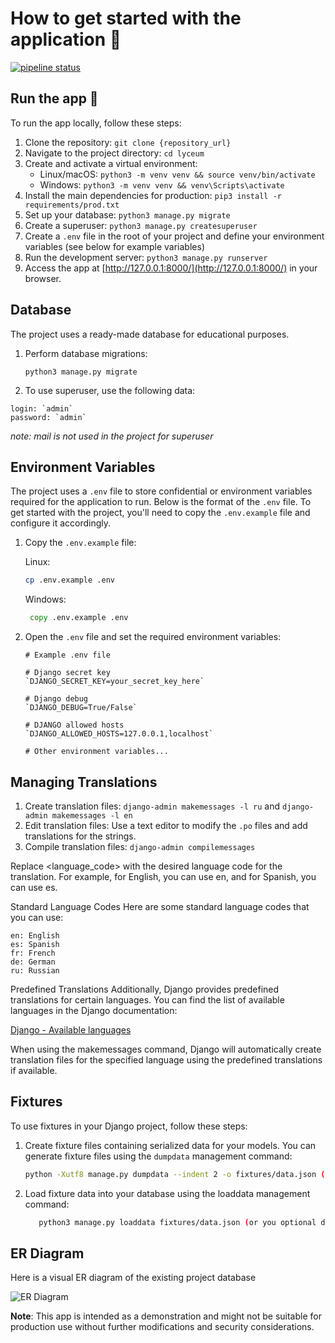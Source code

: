 # How to get started with the application 📝

[![pipeline status](https://gitlab.crja72.ru/django/2024/spring/course/students/197286-macalistervadim-course-1112/badges/main/pipeline.svg)](https://gitlab.crja72.ru/django/2024/spring/course/students/197286-macalistervadim-course-1112/commits/main)

## Run the app 🚀

To run the app locally, follow these steps:

1. Clone the repository: `git clone {repository_url}`
2. Navigate to the project directory: `cd lyceum`
3. Create and activate a virtual environment:
   - Linux/macOS: `python3 -m venv venv && source venv/bin/activate`
   - Windows: `python3 -m venv venv && venv\Scripts\activate`
4. Install the main dependencies for production: `pip3 install -r requirements/prod.txt`
5. Set up your database: `python3 manage.py migrate`
6. Create a superuser: `python3 manage.py createsuperuser`
7. Create a `.env` file in the root of your project and define your environment variables (see below for example variables)
8. Run the development server: `python3 manage.py runserver`
9. Access the app at [http://127.0.0.1:8000/](http://127.0.0.1:8000/) in your browser.

## Database
The project uses a ready-made database for educational purposes.

1. Perform database migrations:
   ```
   python3 manage.py migrate
   ```

2. To use superuser, use the following data:

```
login: `admin`
password: `admin`
```

*note: mail is not used in the project for superuser*

## Environment Variables

The project uses a `.env` file to store confidential or environment variables required for the application to run. Below is the format of the `.env` file.
To get started with the project, you'll need to copy the `.env.example` file and configure it accordingly.

1. Copy the `.env.example` file:
   
   Linux:
    ```bash
    cp .env.example .env
    ```
   Windows:
   ```cmd
    copy .env.example .env
    ```

2. Open the `.env` file and set the required environment variables:
    ```plaintext
    # Example .env file

    # Django secret key
    `DJANGO_SECRET_KEY=your_secret_key_here`
    
    # Django debug
    `DJANGO_DEBUG=True/False`

    # DJANGO allowed hosts
    `DJANGO_ALLOWED_HOSTS=127.0.0.1,localhost`

    # Other environment variables...
    ```

## Managing Translations

1. Create translation files: `django-admin makemessages -l ru` and `django-admin makemessages -l en`
2. Edit translation files: Use a text editor to modify the `.po` files and add translations for the strings.
3. Compile translation files: `django-admin compilemessages`

Replace <language_code> with the desired language code for the translation. For example, for English, you can use en, and for Spanish, you can use es.

Standard Language Codes
Here are some standard language codes that you can use:
```
en: English
es: Spanish
fr: French
de: German
ru: Russian
```
Predefined Translations
Additionally, Django provides predefined translations for certain languages. You can find the list of available languages in the Django documentation:

[Django - Available languages](http://www.lingoes.net/en/translator/langcode.htm)

When using the makemessages command, Django will automatically create translation files for the specified language using the predefined translations if available.

## Fixtures

To use fixtures in your Django project, follow these steps:

1. Create fixture files containing serialized data for your models. You can generate fixture files using the `dumpdata` management command:

   ```bash
   python -Xutf8 manage.py dumpdata --indent 2 -o fixtures/data.json (or you optional dir_name)
2. Load fixture data into your database using the loaddata management command:
   ```bash
      python3 manage.py loaddata fixtures/data.json (or you optional dir_name)
## ER Diagram
Here is a visual ER diagram of the existing project database

![ER Diagram](ER.jpg)

**Note**: This app is intended as a demonstration and might not be suitable for production use without further modifications and security considerations.
